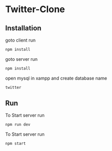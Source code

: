 # Twitter-Clone

## Installation
goto client run 
```bash
npm install
```

goto server run 
```bash
npm install
```

open mysql in xampp and create database name
```bash
twitter
```

## Run
To Start server run 
```bash
npm run dev
```

To Start server run 
```bash
npm start
```